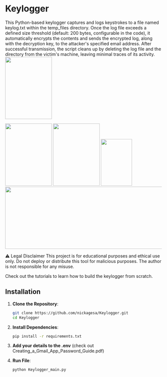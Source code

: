 # Keylogger
This Python-based keylogger captures and logs keystrokes to a file named keylog.txt within the temp_files directory. Once the log file exceeds a defined size threshold (default: 200 bytes, configurable in the code), it automatically encrypts the contents and sends the encrypted log, along with the decryption key, to the attacker's specified email address. After successful transmission, the script cleans up by deleting the log file and the directory from the victim's machine, leaving minimal traces of its activity.
<img src="https://github.com/user-attachments/assets/4a7a06d2-f727-422e-8043-c46c80c134dc" width="150" height="200" />

<img src="https://github.com/user-attachments/assets/abad1947-3aa2-4573-8d60-b0ab011657fd" width="150" height="200" />

<img src="https://github.com/user-attachments/assets/6978678c-fcc4-4014-87f1-b7446279e857" width="150" height="200" />


<img src="https://github.com/user-attachments/assets/ab16d5f0-2133-4685-893f-7503e2a39fe3" width="100" height="150" />

<img src="https://github.com/user-attachments/assets/2d606a91-a1bc-43ba-a6df-cd4049c72164" width="600" height="200" />





⚠️ Legal Disclaimer
This project is for educational purposes and ethical use only.
Do not deploy or distribute this tool for malicious purposes.
The author is not responsible for any misuse.


Check out the tutorials to learn how to build the keylogger from scratch.

## Installation

1. **Clone the Repository**:
   ```sh
   git clone https://github.com/nickagesa/Keylogger.git
   cd Keylogger

2. **Install Dependencies**:
   ```sh
   pip install -r requirements.txt
   
3. **Add your details to the .env** (check out Creating_a_Gmail_App_Password_Guide.pdf)
   
4. **Run File**:
   ```sh
   python Keylogger_main.py
